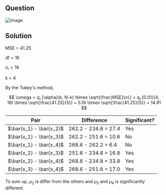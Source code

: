 ## Question

![image](https://github.com/user-attachments/assets/0d0377e1-62d9-4873-8034-b9ed919432be)

## Solution

MSE = 41.25

df = 16

$n_i = 16$

k = 4

By the Tukey's method,

$$
\omega = q_{\alpha}(k, N-k) \times \sqrt{\frac{MSE}{n}} = q_{0.01}(4, 16) \times \sqrt{\frac{41.25}{5}} = 5.19 \times \sqrt{\frac{41.25}{5}} = 14.91
$$

| Pair                    | Difference  | Significant? |  
|-------------------------|----------------------|-----|  
| $\bar{x_1} - \bar{x_2}$ | 262.2 - 234.8 = 27.4 | Yes |  
| $\bar{x_1} - \bar{x_3}$ | 262.2 - 251.6 = 10.6 | No  |  
| $\bar{x_1} - \bar{x_4}$ | 268.6 - 262.2 = 6.4  | No  |  
| $\bar{x_2} - \bar{x_3}$ | 251.6 - 234.8 = 16.8 | Yes |  
| $\bar{x_2} - \bar{x_4}$ | 268.6 - 234.8 = 33.8 | Yes |  
| $\bar{x_3} - \bar{x_4}$ | 268.6 - 251.6 = 17.0 | Yes |  

To sum up, $\mu_2$ is differ from the others and $\mu_3$ and $\mu_4$ is significantly different.
